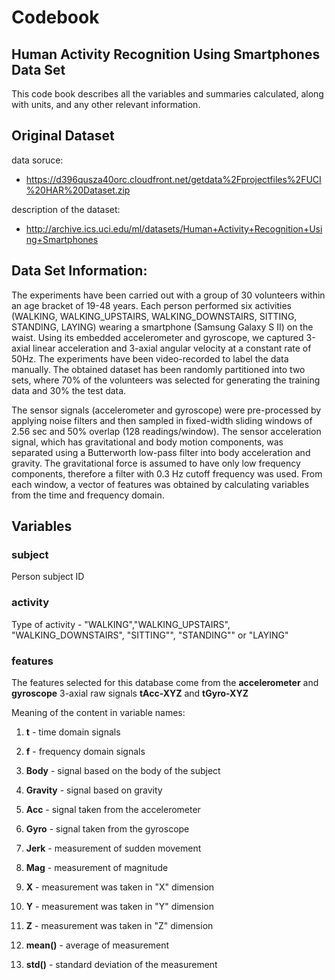 # Codebook

## Human Activity Recognition Using Smartphones Data Set 
This code book describes all the variables and summaries calculated, along with units, and any other relevant information.

## Original Dataset 

data soruce:
- https://d396qusza40orc.cloudfront.net/getdata%2Fprojectfiles%2FUCI%20HAR%20Dataset.zip   

description of the dataset: 
- http://archive.ics.uci.edu/ml/datasets/Human+Activity+Recognition+Using+Smartphones 

## Data Set Information:

The experiments have been carried out with a group of 30 volunteers within an age bracket of 19-48 years. Each person performed six activities (WALKING, WALKING_UPSTAIRS, WALKING_DOWNSTAIRS, SITTING, STANDING, LAYING) wearing a smartphone (Samsung Galaxy S II) on the waist. Using its embedded accelerometer and gyroscope, we captured 3-axial linear acceleration and 3-axial angular velocity at a constant rate of 50Hz. The experiments have been video-recorded to label the data manually. The obtained dataset has been randomly partitioned into two sets, where 70% of the volunteers was selected for generating the training data and 30% the test data.

The sensor signals (accelerometer and gyroscope) were pre-processed by applying noise filters and then sampled in fixed-width sliding windows of 2.56 sec and 50% overlap (128 readings/window). The sensor acceleration signal, which has gravitational and body motion components, was separated using a Butterworth low-pass filter into body acceleration and gravity. The gravitational force is assumed to have only low frequency components, therefore a filter with 0.3 Hz cutoff frequency was used. From each window, a vector of features was obtained by calculating variables from the time and frequency domain.

## Variables

### subject

Person subject ID

### activity
Type of activity - "WALKING","WALKING_UPSTAIRS", "WALKING_DOWNSTAIRS", "SITTING"", "STANDING"" or "LAYING"

### features 
The features selected for this database come from the **accelerometer** and **gyroscope** 3-axial raw signals **tAcc-XYZ** and **tGyro-XYZ** 

Meaning of the content in variable names:

1. **t** - time domain signals

2. **f** - frequency domain signals

3. **Body** - signal based on the body of the subject

4. **Gravity** - signal based on gravity

5. **Acc** - signal taken from the accelerometer

6. **Gyro** - signal taken from the gyroscope

7. **Jerk** - measurement of sudden movement

8. **Mag** - measurement of magnitude

9. **X** - measurement was taken in "X" dimension

10. **Y** - measurement was taken in "Y" dimension

11. **Z** - measurement was taken in "Z" dimension

11. **mean()** - average of measurement
12. **std()** - standard deviation of the measurement
